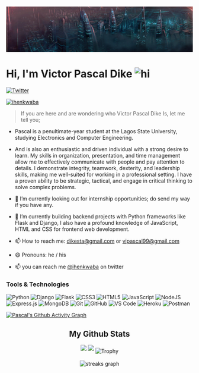 ![Pretty lights](prettylights.gif)

# Hi, I'm Victor Pascal Dike <img src="https://user-images.githubusercontent.com/1303154/88677602-1635ba80-d120-11ea-84d8-d263ba5fc3c0.gif" width="28px" alt="hi">

[![Twitter](https://img.shields.io/badge/-Twitter-1DA1F2?logo=twitter&logoColor=white&style=flat-square)](https://twitter.com/ihenkwaba)

[<img src="https://komarev.com/ghpvc/?username=ihenkwaba-spec&label=Profile%20views&color=0e75b6&style=flat" alt="ihenkwaba" />](https://github.com/geekpascal/geekpascal)

<!--**geekpascal/geekpascal** is a ✨ _special_ ✨ repository because its `README.md` (this file) appears on your GitHub profile.
Here are some ideas to get you started:
-->

> If you are here and are wondering who Victor Pascal Dike Is, let me tell you; 

- Pascal is a penultimate-year student at the Lagos State University, studying Electronics and Computer Engineering.

- And is also an enthusiastic and driven individual with a strong desire to learn. My skills in organization, presentation, and time management allow me to effectively communicate with people and pay attention to details. I demonstrate integrity, teamwork, dexterity, and leadership skills, making me well-suited for working in a professional setting. I have a proven ability to be strategic, tactical, and engage in critical thinking to solve complex problems.

- 🔭 I’m currently looking out for internship opportunities; do send my way if you have any.
- 🌱 I’m currently building backend projects with Python frameworks like Flask and Django, I also have a profound knowledge of JavaScript, HTML and CSS for frontend web development.
- 📫 How to reach me: dikesta@gmail.com or vipascal99@gmail.com
- 😄 Pronouns: he / his
- 📫 you can reach me [@ihenkwaba](https://twitter.com/ihenkwaba) on twitter

### Tools & Technologies
![Python](https://img.shields.io/badge/Python-2000FF?style=for-the-badge&logo=Python&logoColor=blue)
![Django](https://img.shields.io/badge/Django-000000?style=for-the-badge&logo=Django&logoColor=white)
![Flask](https://img.shields.io/badge/Flask-DB7093?style=for-the-badge&logo=Flask&logoColor=black)
![CSS3](https://img.shields.io/badge/CSS3-1572B6?style=for-the-badge&logo=css3&logoColor=white)
![HTML5](https://img.shields.io/badge/html5-%23E34F26.svg?style=for-the-badge&logo=html5&logoColor=white)
![JavaScript](https://img.shields.io/badge/javascript-%23323330.svg?style=for-the-badge&logo=javascript&logoColor=%23F7DF1E)
![NodeJS](https://img.shields.io/badge/node.js-6DA55F?style=for-the-badge&logo=node.js&logoColor=white)
![Express.js](https://img.shields.io/badge/express.js-%23404d59.svg?style=for-the-badge&logo=express&logoColor=%2361DAFB)
![MongoDB](https://img.shields.io/badge/MongoDB-%234ea94b.svg?style=for-the-badge&logo=mongodb&logoColor=white)
![Git](https://img.shields.io/badge/-Git-F05032?style=for-the-badge&logo=git&logoColor=white)
![GitHub](https://img.shields.io/badge/GitHub-100000?style=for-the-badge&logo=github&logoColor=white)
![VS Code](https://img.shields.io/badge/-VS%20Code-007ACC?style=for-the-badge&logo=visual%20studio%20code&logoColor=white)
![Heroku](https://img.shields.io/badge/Heroku-430098?style=for-the-badge&logo=heroku&logoColor=white)
![Postman](https://img.shields.io/badge/Postman-F05032?style=for-the-badge&logo=postman&logoColor=white)



[![Pascal's Github Activity Graph](https://github-readme-activity-graph.cyclic.app/graph?username=geekpascal&custom_title=geekpascal's%20GitHub%20Activity%20Graph&bg_color=0e2239&text_color=58a6ff&line=2100fa&point=0079fa&area=true&hide_border=true)](https://github.com/ashutosh00710/github-readme-activity-graph)

<div align="center">
  <h2> <strong> My Github Stats </strong> </h2>
    <img src="https://github-readme-stats-git-masterrstaa-rickstaa.vercel.app/api?username=geekpascal&show_icons=true&bg_color=0e2239&text_color=58a6ff&hide_border=true" width="54.25%">
  <img src="https://github-readme-stats-git-masterrstaa-rickstaa.vercel.app/api/top-langs?username=geekpascal&layout=compact&bg_color=0e2239&text_color=58a6ff&hide_border=true" width="45.25%"> 
  <img src="https://github-profile-trophy.vercel.app/?username=geekpascal&theme=algolia&no-frame=true&no-bg=true&row=1&column=7" width="100%" alt="Trophy" align="middle"  /> <br> <br>
  <img src="https://streak-stats.demolab.com?user=geekpascal&theme=highcontrast&hide_border=true&border_radius=0&ring=2100FA&background=000000&fire=0079FA&currStreakNum=0079FA&dates=0079FA&sideNums=0079FA&currStreakLabel=0079FA&stroke=0079FA&sideLabels=0079FA" height="150" alt="streaks graph"  />
</div>
